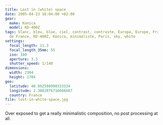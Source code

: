 ```yaml
---
title: Lost in (white) space
date: 2005-04-23 16:04:00 +02:00
gear:
  make: Konica
  model: KD-400Z
tags: blanc, bleu, blue, ciel, contrast, contraste, Europa, Europe, France, Ile
  de France, KD-400Z, Konica, minimaliste, Paris, sky, white
settings:
  focal_length: 11.3
  focal_length_35mm: 55
  iso: 100
  aperture: 3.3
  shutter_speed: 1/140
dimensions:
  width: 2304
  height: 1704
geo:
  latitude: 48.892598998333334
  longitude: 2.3882076716666667
  country: France
file: lost-in-white-space.jpg
---
```


Over exposed to get a really minimalistic composition, no post processing at all.
